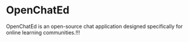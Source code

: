 # OpenChatEd
OpenChatEd is an open-source chat application designed specifically for online learning communities.!!!
